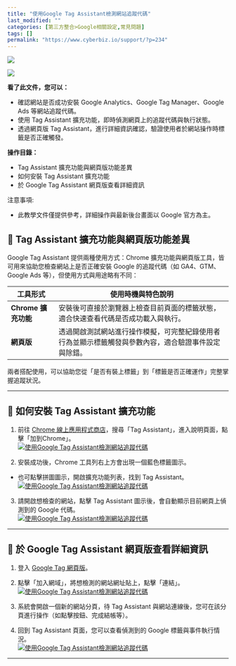 ```yaml
---
title: "使用Google Tag Assistant檢測網站追蹤代碼"
last_modified: ""
categories: [第三方整合>Google相關設定,常見問題]
tags: []
permalink: "https://www.cyberbiz.io/support/?p=234"
---
```


![](https://www.cyberbiz.io/support/wp-content/uploads/適用站別.png)

[![](https://www.cyberbiz.io/support/wp-content/uploads/台灣站.png)](https://www.cyberbiz.io/support/?page_id=2490)

**看了此文件，您可以：**  

* 確認網站是否成功安裝 Google Analytics、Google Tag Manager、Google Ads 等網站追蹤代碼。
* 使用 Tag Assistant 擴充功能，即時偵測網頁上的追蹤代碼與執行狀態。
* 透過網頁版 Tag Assistant，進行詳細資訊確認，驗證使用者於網站操作時標籤是否正確觸發。

**操作目錄：**

* Tag Assistant 擴充功能與網頁版功能差異
* 如何安裝 Tag Assistant 擴充功能
* 於 Google Tag Assistant 網頁版查看詳細資訊 

注意事項:  

* 此教學文件僅提供參考，詳細操作與最新後台畫面以 Google 官方為主。



## 📌 Tag Assistant 擴充功能與網頁版功能差異


Google Tag Assistant 提供兩種使用方式：Chrome 擴充功能與網頁版工具，皆可用來協助您檢查網站上是否正確安裝 Google
的追蹤代碼（如 GA4、GTM、Google Ads 等），但使用方式與用途略有不同：  

工具形式 | 使用時機與特色說明  
---|---  
**Chrome 擴充功能** | 安裝後可直接於瀏覽器上檢查目前頁面的標籤狀態，適合快速查看代碼是否成功載入與執行。  
**網頁版** | 透過開啟測試網站進行操作模擬，可完整紀錄使用者行為並顯示標籤觸發與參數內容，適合驗證事件設定與除錯。  
兩者搭配使用，可以協助您從「是否有裝上標籤」到「標籤是否正確運作」完整掌握追蹤狀況。

* * *

## 📌 如何安裝 Tag Assistant 擴充功能



1. 前往 [Chrome 線上應用程式商店](https://chromewebstore.google.com/)，搜尋「Tag Assistant」，進入說明頁面，點擊「加到Chrome」。  
[![使用Google Tag Assistant檢測網站追蹤代碼](https://www.cyberbiz.io/support/wp-content/uploads/使用Google-Tag-Assistant檢測網站追蹤代碼01.png)](https://www.cyberbiz.io/support/wp-content/uploads/使用Google-Tag-Assistant檢測網站追蹤代碼01.png)

2. 安裝成功後，Chrome 工具列右上方會出現一個藍色標籤圖示。 
* 也可點擊拼圖圖示，開啟擴充功能列表，找到 Tag Assistant。
[![使用Google Tag Assistant檢測網站追蹤代碼](https://www.cyberbiz.io/support/wp-content/uploads/使用Google-Tag-Assistant檢測網站追蹤代碼02.png)](https://www.cyberbiz.io/support/wp-content/uploads/使用Google-Tag-Assistant檢測網站追蹤代碼02.png)

3. 請開啟想檢查的網站，點擊 Tag Assistant 圖示後，會自動顯示目前網頁上偵測到的 Google 代碼。  
[![使用Google Tag Assistant檢測網站追蹤代碼](https://www.cyberbiz.io/support/wp-content/uploads/使用Google-Tag-Assistant檢測網站追蹤代碼03.png)](https://www.cyberbiz.io/support/wp-content/uploads/使用Google-Tag-Assistant檢測網站追蹤代碼03.png)

* * *

## 📌 於 Google Tag Assistant 網頁版查看詳細資訊



1. 登入 [Google Tag 網頁版](https://tagassistant.google.com/)。


2. 點擊「加入網域」，將想檢測的網站網址貼上，點擊「連結」。  
[![使用Google Tag Assistant檢測網站追蹤代碼](https://www.cyberbiz.io/support/wp-content/uploads/使用Google-Tag-Assistant檢測網站追蹤代碼04.png)](https://www.cyberbiz.io/support/wp-content/uploads/使用Google-Tag-Assistant檢測網站追蹤代碼04.png)

3. 系統會開啟一個新的網站分頁，待 Tag Assistant 與網站連線後，您可在該分頁進行操作（如點擊按鈕、完成結帳等）。


4. 回到 Tag Assistant 頁面，您可以查看偵測到的 Google 標籤與事件執行情況。  
[![使用Google Tag Assistant檢測網站追蹤代碼](https://www.cyberbiz.io/support/wp-content/uploads/使用Google-Tag-Assistant檢測網站追蹤代碼05.png)](https://www.cyberbiz.io/support/wp-content/uploads/使用Google-Tag-Assistant檢測網站追蹤代碼05.png)

* * *

